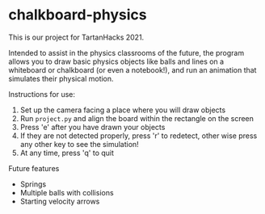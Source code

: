 # chalkboard-physics

This is our project for TartanHacks 2021.

Intended to assist in the physics classrooms of the future, the program allows you to draw basic physics objects like balls and lines on a whiteboard or chalkboard (or even a notebook!), and run an animation that simulates their physical motion.

Instructions for use:

1. Set up the camera facing a place where you will draw objects
2. Run `project.py` and align the board within the rectangle on the screen
3. Press 'e' after you have drawn your objects
4. If they are not detected properly, press 'r' to redetect, other wise press any other key to see the simulation!
5. At any time, press 'q' to quit

Future features 

- Springs
- Multiple balls with collisions
- Starting velocity arrows